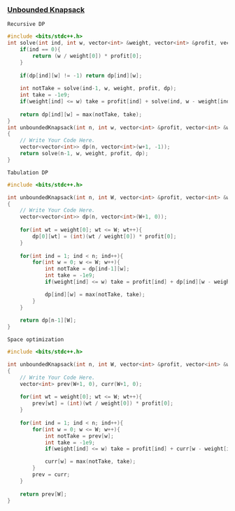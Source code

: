 ### [Unbounded Knapsack](https://www.codingninjas.com/codestudio/problems/unbounded-knapsack_1215029?source=youtube&campaign=striver_dp_videos&utm_source=youtube&utm_medium=affiliate&utm_campaign=striver_dp_videos&leftPanelTab=0)

```Recursive DP```

```cpp
#include <bits/stdc++.h> 
int solve(int ind, int w, vector<int> &weight, vector<int> &profit, vector<vector<int>> &dp){
    if(ind == 0){
        return (w / weight[0]) * profit[0];
    }
    
    if(dp[ind][w] != -1) return dp[ind][w];
    
    int notTake = solve(ind-1, w, weight, profit, dp);
    int take = -1e9;
    if(weight[ind] <= w) take = profit[ind] + solve(ind, w - weight[ind], weight, profit, dp);
    
    return dp[ind][w] = max(notTake, take);
}
int unboundedKnapsack(int n, int w, vector<int> &profit, vector<int> &weight)
{
    // Write Your Code Here.
    vector<vector<int>> dp(n, vector<int>(w+1, -1));
    return solve(n-1, w, weight, profit, dp);
}

```

```Tabulation DP```

```cpp
#include <bits/stdc++.h> 

int unboundedKnapsack(int n, int W, vector<int> &profit, vector<int> &weight)
{
    // Write Your Code Here.
    vector<vector<int>> dp(n, vector<int>(W+1, 0));
    
    for(int wt = weight[0]; wt <= W; wt++){
        dp[0][wt] = (int)(wt / weight[0]) * profit[0];
    }
    
    for(int ind = 1; ind < n; ind++){
        for(int w = 0; w <= W; w++){
            int notTake = dp[ind-1][w];
            int take = -1e9;
            if(weight[ind] <= w) take = profit[ind] + dp[ind][w - weight[ind]];

            dp[ind][w] = max(notTake, take);
        }
    }
    
    return dp[n-1][W];
}
```

```Space optimization```

```cpp
#include <bits/stdc++.h> 

int unboundedKnapsack(int n, int W, vector<int> &profit, vector<int> &weight)
{
    // Write Your Code Here.
    vector<int> prev(W+1, 0), curr(W+1, 0);
    
    for(int wt = weight[0]; wt <= W; wt++){
        prev[wt] = (int)(wt / weight[0]) * profit[0];
    }
    
    for(int ind = 1; ind < n; ind++){
        for(int w = 0; w <= W; w++){
            int notTake = prev[w];
            int take = -1e9;
            if(weight[ind] <= w) take = profit[ind] + curr[w - weight[ind]];

            curr[w] = max(notTake, take);
        }
        prev = curr;
    }
    
    return prev[W];
}

```